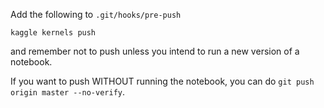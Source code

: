 Add the following to `.git/hooks/pre-push`

```
kaggle kernels push
```

and remember not to push unless you intend to run a new version of a notebook.

If you want to push WITHOUT running the notebook, you can do `git push origin master --no-verify`.
